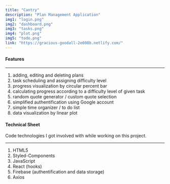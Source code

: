 ```yaml
---
title: "Cantry"
description: "Plan Management Application"
img1: "login.png"
img2: "dashboard.png"
img3: "tasks.png"
img4: "plot.png"
img5: "todo.png"
link: "https://gracious-goodall-2e698b.netlify.com/"
---
```


#### Features

---

1. adding, editing and deleting plans
2. task scheduling and assigning difficulty level
3. progress visualization by circular percent bar
4. calculating progress according to a difficulty level of given task
5. random quote generator / custom quote selection
6. simplified authentification using Google account
7. simple time organizer / to do list
8. data visualization by linear plot

#### Technical Sheet

Code technologies I got involved with while working on this project.

---

1. HTML5
2. Styled-Components
3. JavaScript
4. React (hooks)
5. Firebase (authentification and data storage)
6. Axios
